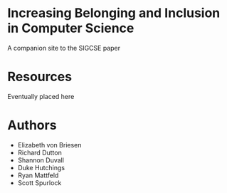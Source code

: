 # Increasing Belonging and Inclusion in Computer Science
A companion site to the SIGCSE paper

# Resources
Eventually placed here

# Authors
- Elizabeth von Briesen
- Richard Dutton
- Shannon Duvall
- Duke Hutchings
- Ryan Mattfeld
- Scott Spurlock
